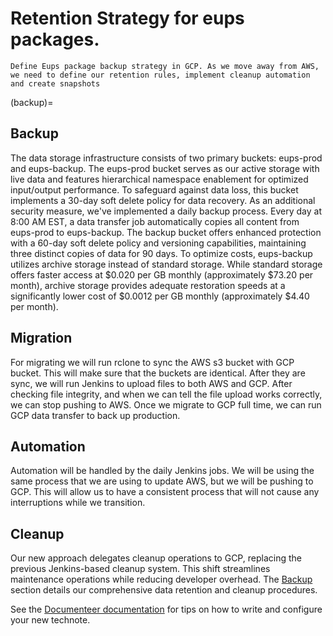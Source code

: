 # Retention Strategy for eups packages.

```{abstract}
Define Eups package backup strategy in GCP. As we move away from AWS, we need to define our retention rules, implement cleanup automation and create snapshots
```
(backup)=
## Backup 

The data storage infrastructure consists of two primary buckets: eups-prod and eups-backup. The eups-prod bucket serves as our active storage with live data and features hierarchical namespace enablement for optimized input/output performance. To safeguard against data loss, this bucket implements a 30-day soft delete policy for data recovery.
As an additional security measure, we've implemented a daily backup process. Every day at 8:00 AM EST, a data transfer job automatically copies all content from eups-prod to eups-backup. The backup bucket offers enhanced protection with a 60-day soft delete policy and versioning capabilities, maintaining three distinct copies of data for 90 days.
To optimize costs, eups-backup utilizes archive storage instead of standard storage. While standard storage offers faster access at $0.020 per GB monthly (approximately $73.20 per month), archive storage provides adequate restoration speeds at a significantly lower cost of $0.0012 per GB monthly (approximately $4.40 per month).

## Migration

For migrating we will run rclone to sync the AWS s3 bucket with GCP bucket. This will make sure that the buckets are identical. After they are sync, we will run Jenkins to upload files to both AWS and GCP. After checking file integrity, and when we can tell the file upload works correctly, we can stop pushing to AWS. Once we migrate to GCP full time, we can run GCP data transfer to back up production.

## Automation 

Automation will be handled by the daily Jenkins jobs. We will be using the same process that we are using to update AWS, but we will be pushing to GCP. This will allow us to have a consistent process that will not cause any interruptions while we transition.

## Cleanup 

Our new approach delegates cleanup operations to GCP, replacing the previous Jenkins-based cleanup system. This shift streamlines maintenance operations while reducing developer overhead. The [Backup](#backup) section details our comprehensive data retention and cleanup procedures.

See the [Documenteer documentation](https://documenteer.lsst.io/technotes/index.html) for tips on how to write and configure your new technote.
